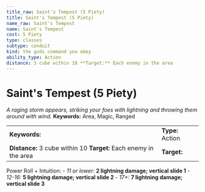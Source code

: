 ```yaml
---
title_raw: Saint's Tempest (5 Piety)
title: Saint's Tempest (5 Piety)
name_raw: Saint's Tempest
name: Saint's Tempest
cost: 5 Piety
type: classes
subtype: conduit
kind: the gods command you obey
ability_type: Action
distance: 3 cube within 10 **Target:** Each enemy in the area
---
```


# Saint's Tempest (5 Piety)

*A raging storm appears, striking your foes with lightning and throwing them around with wind.* **Keywords:** Area, Magic, Ranged

|                                                                   |                  |
| :---------------------------------------------------------------- | :--------------- |
| **Keywords:**                                                     | **Type:** Action |
| **Distance:** 3 cube within 10 **Target:** Each enemy in the area | **Target:**      |

Power Roll + Intuition: - *11 or lower:* **2 lightning damage; vertical slide 1** - *12-16:* **5 lightning damage; vertical slide 2** - *17+:* **7 lightning damage; vertical slide 3**
